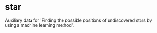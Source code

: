 # star
Auxiliary data for 'Finding the possible positions of undiscovered stars by using a machine learning method'.
